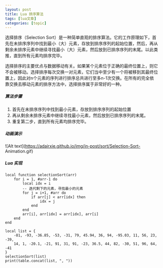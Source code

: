 ```yaml
---
layout: post
title: Lua 排序算法  
tags: [lua文章]
categories: [topic]
---
```

选择排序（Selection
Sort）是一种简单直观的排序算法。它的工作原理如下，首先在未排序序列中找到最小（大）元素，存放到排序序列的起始位置，然后，再从剩余未排序元素中继续寻找最小（大）元素，然后放到已排序序列的末尾。以此类推，直到所有元素均排序完毕。

选择排序的主要优点与数据移动有关。如果某个元素位于正确的最终位置上，则它不会被移动。选择排序每次交换一对元素，它们当中至少有一个将被移到其最终位置上，因此对n个元素的序列进行排序总共进行至多n-1次交换。在所有的完全依靠交换去移动元素的排序方法中，选择排序属于非常好的一种。

##### 算法步骤

  1. 首先在未排序序列中找到最小元素，存放到排序序列的起始位置
  2. 再从剩余未排序元素中继续寻找最小元素，然后放到已排序序列的末尾。
  3. 重复第二步，直到所有元素均排序完毕。

##### 动画演示

![Alt text](https://adairxie.github.io/img/in-post/sort/Selection-Sort-
Animation.gif)

##### Lua 实现

    
    
    local function selectionSort(arr)
        for i = 1, #arr-1 do
            local idx = i
            -- 迭代剩下的元素，寻找最小的元素
            for j = i+1, #arr do
                if arr[j] < arr[idx] then
                    idx = j
                end
            end
            arr[i], arr[idx] = arr[idx], arr[i]
        end
    end
    
    local list = {
        -81, -93, -36.85, -53, -31, 79, 45.94, 36, 94, -95.03, 11, 56, 23, -39,
        14, 1, -20.1, -21, 91, 31, 91, -23, 36.5, 44, 82, -30, 51, 96, 64, -41
    }
    selectionSort(list)
    print(table.concat(list, ", "))